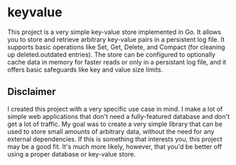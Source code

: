 # keyvalue

This project is a very simple key-value store implemented in Go. It allows you to store and retrieve arbitrary key-value pairs in a persistent log file. It supports basic operations like Set, Get, Delete, and Compact (for cleaning up deleted.outdated entries). The store can be configured to optionally cache data in memory for faster reads or only in a persistant log file, and it offers basic safeguards like key and value size limits.

## Disclaimer

I created this project with a very specific use case in mind. I make a lot of simple web applications that don't need a fully-featured database and don't get a lot of traffic. My goal was to create a very simple library that can be used to store small amounts of arbitrary data, without the need for any external dependencies. If this is something that interests you, this project may be a good fit. It's much more likely, however, that you'd be better off using a proper database or key-value store.
